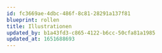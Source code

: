 ```yaml
---
id: fc3669ae-4dbc-486f-8c81-28291a137f81
blueprint: rollen
title: Illustrationen
updated_by: b1a43fd3-c865-4122-b6cc-50cfa81a1985
updated_at: 1651688693
---
```

